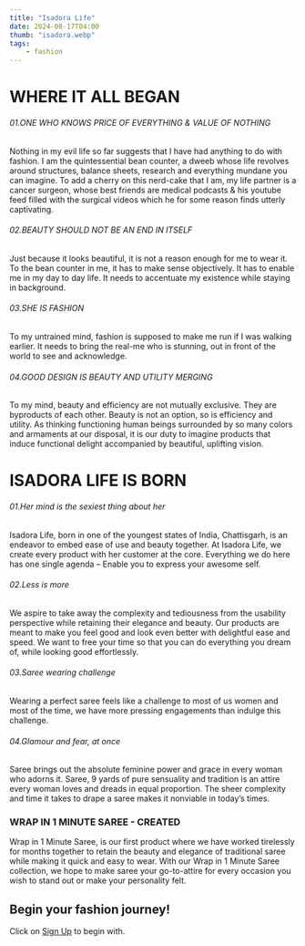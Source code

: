 ```yaml
---
title: "Isadora Life"
date: 2024-08-17T04:00
thumb: "isadora.webp"
tags: 
    - fashion
---
```


# WHERE IT ALL BEGAN

###### 01.ONE WHO KNOWS PRICE OF EVERYTHING & VALUE OF NOTHING
Nothing in my evil life so far suggests that I have had anything to do with fashion. I am the quintessential bean counter, a dweeb whose life revolves around structures, balance sheets, research and everything mundane you can imagine. To add a cherry on this nerd-cake that I am, my life partner is a cancer surgeon, whose best friends are medical podcasts & his youtube feed filled with the surgical videos which he for some reason finds utterly captivating.

###### 02.BEAUTY SHOULD NOT BE AN END IN ITSELF
Just because it looks beautiful, it is not a reason enough for me to wear it. To the bean counter in me, it has to make sense objectively. It has to enable me in my day to day life. It needs to accentuate my existence while staying in background.

###### 03.SHE IS FASHION
To my untrained mind, fashion is supposed to make me run if I was walking earlier. It needs to bring the real-me who is stunning, out in front of the world to see and acknowledge.

###### 04.GOOD DESIGN IS BEAUTY AND UTILITY MERGING
To my mind, beauty and efficiency are not mutually exclusive. They are byproducts of each other. Beauty is not an option, so is efficiency and utility. As thinking functioning human beings surrounded by so many colors and armaments at our disposal, it is our duty to imagine products that induce functional delight accompanied by beautiful, uplifting vision.

# ISADORA LIFE IS BORN

###### 01.Her mind is the sexiest thing about her

Isadora Life, born in one of the youngest states of India, Chattisgarh, is an endeavor to embed ease of use and beauty together. At Isadora Life, we create every product with her customer at the core. Everything we do here has one single agenda – Enable you to express your awesome self.

###### 02.Less is more

We aspire to take away the complexity and tediousness from the usability perspective while retaining their elegance and beauty. Our products are meant to make you feel good and look even better with delightful ease and speed. We want to free your time so that you can do everything you dream of, while looking good effortlessly.

###### 03.Saree wearing challenge

Wearing a perfect saree feels like a challenge to most of us women and most of the time, we have more pressing engagements than indulge this challenge.

###### 04.Glamour and fear, at once

Saree brings out the absolute feminine power and grace in every woman who adorns it. Saree, 9 yards of pure sensuality and tradition is an attire every woman loves and dreads in equal proportion. The sheer complexity and time it takes to drape a saree makes it nonviable in today’s times.

### WRAP IN 1 MINUTE SAREE - CREATED
Wrap in 1 Minute Saree, is our first product where we have worked tirelessly for months together to retain the beauty and elegance of traditional saree while making it quick and easy to wear.
With our Wrap in 1 Minute Saree collection, we hope to make saree your go-to-attire for every occasion you wish to stand out or make your personality felt.

## Begin your fashion journey!

Click on [Sign Up](https://www.cuelinks.com/campaigns/isadora-life-affiliate-program#7498 "Sign Up Link") to begin with.